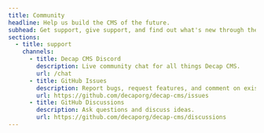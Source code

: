 ```yaml
---
title: Community
headline: Help us build the CMS of the future.
subhead: Get support, give support, and find out what's new through the channels below.
sections:
  - title: support
    channels:
      - title: Decap CMS Discord
        description: Live community chat for all things Decap CMS.
        url: /chat
      - title: GitHub Issues
        description: Report bugs, request features, and comment on existing issues.
        url: https://github.com/decaporg/decap-cms/issues
      - title: GitHub Discussions
        description: Ask questions and discuss ideas.
        url: https://github.com/decaporg/decap-cms/discussions
---
```

